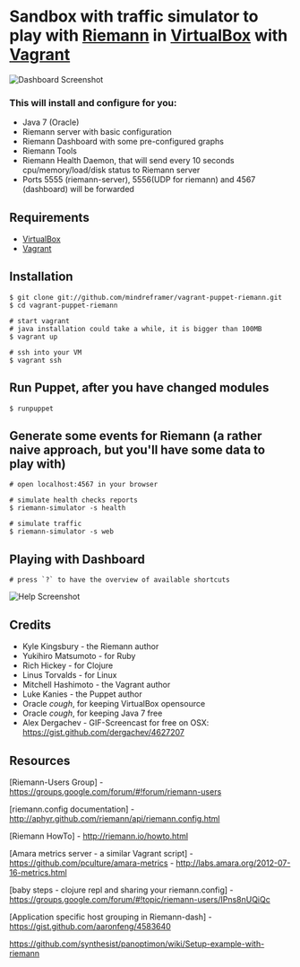 # Sandbox with traffic simulator to play with [Riemann] in [VirtualBox] with [Vagrant]



![Dashboard Screenshot](https://raw.github.com/mindreframer/vagrant-puppet-riemann/master/pics/dashboard_screenshot.png)


### This will install and configure for you:

  - Java 7 (Oracle)
  - Riemann server with basic configuration
  - Riemann Dashboard with some pre-configured graphs
  - Riemann Tools
  - Riemann Health Daemon, that will send every 10 seconds cpu/memory/load/disk status to Riemann server
  - Ports 5555 (riemann-server), 5556(UDP for riemann) and 4567 (dashboard) will be forwarded



## Requirements
  - [VirtualBox]
  - [Vagrant]


## Installation

    $ git clone git://github.com/mindreframer/vagrant-puppet-riemann.git
    $ cd vagrant-puppet-riemann

    # start vagrant
    # java installation could take a while, it is bigger than 100MB
    $ vagrant up

    # ssh into your VM
    $ vagrant ssh


## Run Puppet, after you have changed modules

    $ runpuppet

## Generate some events for Riemann (a rather naive approach, but you'll have some data to play with)
    # open localhost:4567 in your browser

    # simulate health checks reports
    $ riemann-simulator -s health

    # simulate traffic
    $ riemann-simulator -s web


## Playing with Dashboard

    # press `?` to have the overview of available shortcuts

![Help Screenshot](https://raw.github.com/mindreframer/vagrant-puppet-riemann/master/pics/help_screenshot.png)


## Credits

  - Kyle Kingsbury - the Riemann author
  - Yukihiro Matsumoto - for Ruby
  - Rich Hickey - for Clojure
  - Linus Torvalds - for Linux
  - Mitchell Hashimoto - the Vagrant author
  - Luke Kanies - the Puppet author
  - Oracle *cough*, for keeping VirtualBox opensource
  - Oracle *cough*, for keeping Java 7 free
  - Alex Dergachev - GIF-Screencast for free on OSX: https://gist.github.com/dergachev/4627207


[Vagrant]: http://vagrantup.com
[VirtualBox]: https://www.virtualbox.org/
[Riemann]: http://riemann.io



## Resources

  [Riemann-Users Group]
    - https://groups.google.com/forum/#!forum/riemann-users

  [riemann.config documentation]
    - http://aphyr.github.com/riemann/api/riemann.config.html

  [Riemann HowTo]
    - http://riemann.io/howto.html

  [Amara metrics server - a similar Vagrant script]
    - https://github.com/pculture/amara-metrics
    - http://labs.amara.org/2012-07-16-metrics.html

  [baby steps - clojure repl and sharing your riemann.config]
    - https://groups.google.com/forum/#!topic/riemann-users/IPns8nUQiQc

  [Application specific host grouping in Riemann-dash]
    - https://gist.github.com/aaronfeng/4583640


  https://github.com/synthesist/panoptimon/wiki/Setup-example-with-riemann
